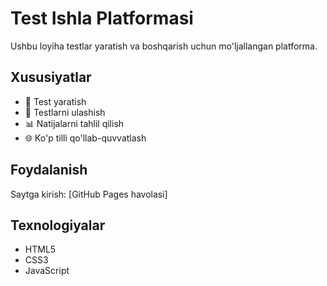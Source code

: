 # Test Ishla Platformasi

Ushbu loyiha testlar yaratish va boshqarish uchun mo'ljallangan platforma.

## Xususiyatlar

- 📝 Test yaratish
- 🔗 Testlarni ulashish  
- 📊 Natijalarni tahlil qilish
- 🌐 Ko'p tilli qo'llab-quvvatlash

## Foydalanish

Saytga kirish: [GitHub Pages havolasi]

## Texnologiyalar

- HTML5
- CSS3
- JavaScript
